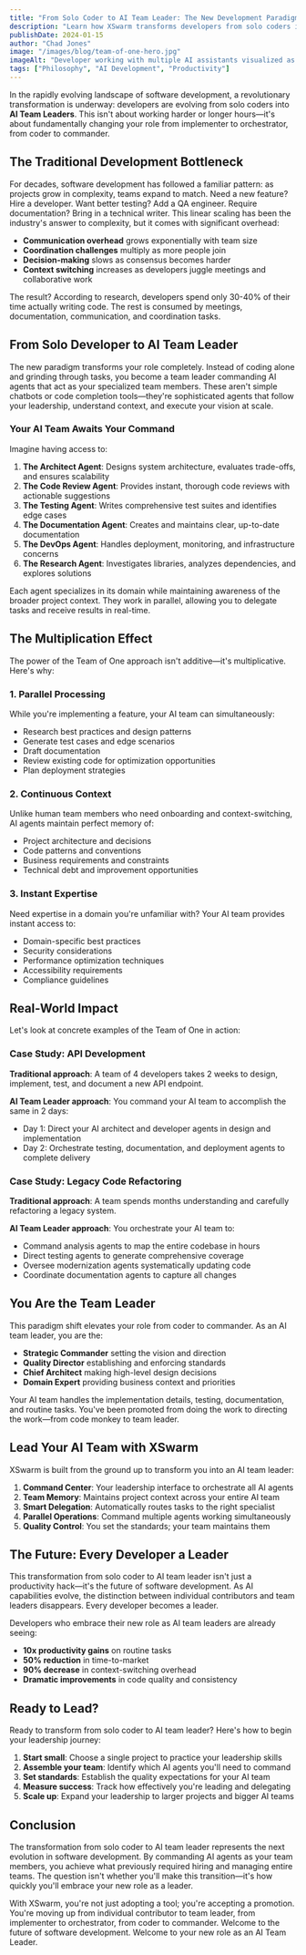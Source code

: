 ```yaml
---
title: "From Solo Coder to AI Team Leader: The New Development Paradigm"
description: "Learn how XSwarm transforms developers from solo coders into AI team leaders, commanding specialized agents that multiply productivity through intelligent orchestration."
publishDate: 2024-01-15
author: "Chad Jones"
image: "/images/blog/team-of-one-hero.jpg"
imageAlt: "Developer working with multiple AI assistants visualized as a coordinated team"
tags: ["Philosophy", "AI Development", "Productivity"]
---
```


In the rapidly evolving landscape of software development, a revolutionary transformation is underway: developers are evolving from solo coders into **AI Team Leaders**. This isn't about working harder or longer hours—it's about fundamentally changing your role from implementer to orchestrator, from coder to commander.

## The Traditional Development Bottleneck

For decades, software development has followed a familiar pattern: as projects grow in complexity, teams expand to match. Need a new feature? Hire a developer. Want better testing? Add a QA engineer. Require documentation? Bring in a technical writer. This linear scaling has been the industry's answer to complexity, but it comes with significant overhead:

- **Communication overhead** grows exponentially with team size
- **Coordination challenges** multiply as more people join
- **Decision-making** slows as consensus becomes harder
- **Context switching** increases as developers juggle meetings and collaborative work

The result? According to research, developers spend only 30-40% of their time actually writing code. The rest is consumed by meetings, documentation, communication, and coordination tasks.

## From Solo Developer to AI Team Leader

The new paradigm transforms your role completely. Instead of coding alone and grinding through tasks, you become a team leader commanding AI agents that act as your specialized team members. These aren't simple chatbots or code completion tools—they're sophisticated agents that follow your leadership, understand context, and execute your vision at scale.

### Your AI Team Awaits Your Command

Imagine having access to:

1. **The Architect Agent**: Designs system architecture, evaluates trade-offs, and ensures scalability
2. **The Code Review Agent**: Provides instant, thorough code reviews with actionable suggestions
3. **The Testing Agent**: Writes comprehensive test suites and identifies edge cases
4. **The Documentation Agent**: Creates and maintains clear, up-to-date documentation
5. **The DevOps Agent**: Handles deployment, monitoring, and infrastructure concerns
6. **The Research Agent**: Investigates libraries, analyzes dependencies, and explores solutions

Each agent specializes in its domain while maintaining awareness of the broader project context. They work in parallel, allowing you to delegate tasks and receive results in real-time.

## The Multiplication Effect

The power of the Team of One approach isn't additive—it's multiplicative. Here's why:

### 1. **Parallel Processing**
While you're implementing a feature, your AI team can simultaneously:
- Research best practices and design patterns
- Generate test cases and edge scenarios
- Draft documentation
- Review existing code for optimization opportunities
- Plan deployment strategies

### 2. **Continuous Context**
Unlike human team members who need onboarding and context-switching, AI agents maintain perfect memory of:
- Project architecture and decisions
- Code patterns and conventions
- Business requirements and constraints
- Technical debt and improvement opportunities

### 3. **Instant Expertise**
Need expertise in a domain you're unfamiliar with? Your AI team provides instant access to:
- Domain-specific best practices
- Security considerations
- Performance optimization techniques
- Accessibility requirements
- Compliance guidelines

## Real-World Impact

Let's look at concrete examples of the Team of One in action:

### Case Study: API Development
**Traditional approach**: A team of 4 developers takes 2 weeks to design, implement, test, and document a new API endpoint.

**AI Team Leader approach**: You command your AI team to accomplish the same in 2 days:
- Day 1: Direct your AI architect and developer agents in design and implementation
- Day 2: Orchestrate testing, documentation, and deployment agents to complete delivery

### Case Study: Legacy Code Refactoring
**Traditional approach**: A team spends months understanding and carefully refactoring a legacy system.

**AI Team Leader approach**: You orchestrate your AI team to:
- Command analysis agents to map the entire codebase in hours
- Direct testing agents to generate comprehensive coverage
- Oversee modernization agents systematically updating code
- Coordinate documentation agents to capture all changes

## You Are the Team Leader

This paradigm shift elevates your role from coder to commander. As an AI team leader, you are the:

- **Strategic Commander** setting the vision and direction
- **Quality Director** establishing and enforcing standards
- **Chief Architect** making high-level design decisions
- **Domain Expert** providing business context and priorities

Your AI team handles the implementation details, testing, documentation, and routine tasks. You've been promoted from doing the work to directing the work—from code monkey to team leader.

## Lead Your AI Team with XSwarm

XSwarm is built from the ground up to transform you into an AI team leader:

1. **Command Center**: Your leadership interface to orchestrate all AI agents
2. **Team Memory**: Maintains project context across your entire AI team
3. **Smart Delegation**: Automatically routes tasks to the right specialist
4. **Parallel Operations**: Command multiple agents working simultaneously
5. **Quality Control**: You set the standards; your team maintains them

## The Future: Every Developer a Leader

This transformation from solo coder to AI team leader isn't just a productivity hack—it's the future of software development. As AI capabilities evolve, the distinction between individual contributors and team leaders disappears. Every developer becomes a leader.

Developers who embrace their new role as AI team leaders are already seeing:
- **10x productivity gains** on routine tasks
- **50% reduction** in time-to-market
- **90% decrease** in context-switching overhead
- **Dramatic improvements** in code quality and consistency

## Ready to Lead?

Ready to transform from solo coder to AI team leader? Here's how to begin your leadership journey:

1. **Start small**: Choose a single project to practice your leadership skills
2. **Assemble your team**: Identify which AI agents you'll need to command
3. **Set standards**: Establish the quality expectations for your AI team
4. **Measure success**: Track how effectively you're leading and delegating
5. **Scale up**: Expand your leadership to larger projects and bigger AI teams

## Conclusion

The transformation from solo coder to AI team leader represents the next evolution in software development. By commanding AI agents as your team members, you achieve what previously required hiring and managing entire teams. The question isn't whether you'll make this transition—it's how quickly you'll embrace your new role as a leader.

With XSwarm, you're not just adopting a tool; you're accepting a promotion. You're moving up from individual contributor to team leader, from implementer to orchestrator, from coder to commander. Welcome to the future of software development. Welcome to your new role as an AI Team Leader.